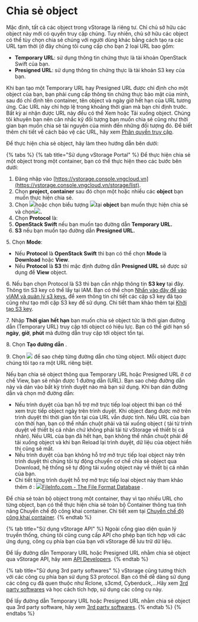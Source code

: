 # Chia sẻ object

Mặc định, tất cả các object trong vStorage là riêng tư. Chỉ chủ sở hữu các object này mới có quyền truy cập chúng. Tuy nhiên, chủ sở hữu các object có thể tùy chọn chia sẻ chúng với người dùng khác bằng cách tạo ra các URL tạm thời (ở đây chúng tôi cung cấp cho bạn 2 loại URL bao gồm:

* **Temporary URL**: sử dụng thông tin chứng thực là tài khoản OpenStack Swift của bạn.&#x20;
* **Presigned URL**: sử dụng thông tin chứng thực là tài khoản S3 key của bạn.

Khi bạn tạo một Temporary URL hay Presigned URL được chỉ định cho một object của bạn, bạn phải cung cấp thông tin chứng thực bảo mật của mình, sau đó chỉ định tên container, tên object và ngày giờ hết hạn của URL tương ứng. Các URL này chỉ hợp lệ trong khoảng thời gian mà bạn chỉ định trước. Bất kỳ ai nhận được URL này đều có thể Xem hoặc Tải xuống object. Chúng tôi khuyên bạn nên cân nhắc kỹ đối tượng bạn muốn chia sẻ cũng như thời gian bạn muốn chia sẻ tài nguyên của mình đến những đối tượng đó. Để biết thêm chi tiết về cách bảo vệ các URL, hãy xem [Phân quyền truy cập](https://docs.vngcloud.vn/pages/viewpage.action?pageId=49648486).

Để thực hiện chia sẻ object, hãy làm theo hướng dẫn bên dưới:

{% tabs %}
{% tab title="Sử dụng vStorage Portal" %}
Để thực hiện chia sẻ một object trong một container, bạn có thể thực hiện theo các bước bên dưới:

1. Đăng nhập vào [https://vstorage.console.vngcloud.vn](https://vstorage.console.vngcloud.vn/storage/list).
2. Chọn **project, container** sau đó chọn một hoặc nhiều các **object** bạn muốn thực hiện chia sẻ.
3. Chọn ![](https://docs.vngcloud.vn/download/thumbnails/49648532/image2023-3-6\_10-50-12.png?version=1\&modificationDate=1678074613000\&api=v2)hoặc chọn biểu tượng ![](https://docs.vngcloud.vn/download/thumbnails/49648532/image2023-2-6\_10-20-54.png?version=1\&modificationDate=1678074600000\&api=v2)tại **object** bạn muốn thực hiện chia sẻ và chọn![](https://docs.vngcloud.vn/download/thumbnails/49648532/image2023-3-6\_10-50-38.png?version=1\&modificationDate=1678074639000\&api=v2)**.**
4. Chọn **Protocol** là:
5. **OpenStack Swift** nếu bạn muốn tạo đường dẫn **Temporary URL.**
6. **S3** nếu bạn muốn tạo đường dẫn **Presigned URL.**

&#x20;      5\. Chọn **Mode**:&#x20;

* Nếu **Protocol** là **OpenStack Swift** thì bạn có thể chọn **Mode** là **Download** hoặc **View**.
* Nếu **Protocol** là **S3** thì mặc định đường dẫn **Presigned URL** sẽ được sử dụng để **View** object.

6\. Nếu bạn chọn Protocol là S3 thì bạn cần nhập thông tin **S3 key** tại đây. Thông tin S3 key có thể lấy tại IAM. Bạn có thể chọn [Nhấn vào đây để vào vIAM và quản lý s3 keys.](https://hcm-3.console.vngcloud.vn/iam/vstorage-credentials/s3) để xem thông tin chi tiết các cặp s3 key đã tạo cũng như tạo mới cặp S3 key để sử dụng. Chi tiết tham khảo thêm tại [Khởi tạo S3 key](https://docs.vngcloud.vn/pages/viewpage.action?pageId=59804857).

7\. Nhập **Thời gian hết hạn** bạn muốn chia sẻ object tức là thời gian đường dẫn (Temporary URL) truy cập tới object có hiệu lực. Bạn có thể giới hạn số **ngày**, **giờ**, **phút** mà đường dẫn truy cập tới object tồn tại.&#x20;

8\. Chọn **Tạo đường dẫn** .

9\. Chọn ![](https://docs.vngcloud.vn/download/thumbnails/49648532/image2023-3-6\_10-51-24.png?version=1\&modificationDate=1678074685000\&api=v2) để sao chép từng đường dẫn cho từng object. Mỗi object được chúng tôi tạo ra một URL riêng biệt.

Nếu bạn chia sẻ object thông qua Temporary URL hoặc Presigned URL ở cơ chế View, bạn sẽ nhận được 1 đường dẫn (URL). Bạn sao chép đường dẫn này và dán vào bất kỳ trình duyệt nào mà bạn sử dụng. Khi bạn dán đường dẫn và chọn mở đường dẫn:

* Nếu trình duyệt của bạn hỗ trợ mở trực tiếp loại object thì bạn có thể xem trực tiếp object ngày trên trình duyệt. Khi object đang được mở trên trình duyệt thì thời gian tồn tại của URL vẫn được tính. Nếu URL của bạn còn thời hạn, bạn có thể nhấn chuột phải và tải xuống object ( tải từ trình duyệt về thiết bị cá nhân chứ không phải tải từ vStorage về thiết bị cá nhân). Nếu URL của bạn đã hết hạn, bạn không thể nhấn chuột phải để tải xuống object và khi bạn Reload lại trình duyệt, dữ liệu của object hiển thị cũng sẽ mất.
* Nếu trình duyệt của bạn không hỗ trợ mở trực tiếp loại object này trên trình duyệt thì chúng tôi tự động chuyển cơ chế chia sẻ object qua Download, hệ thống sẽ tự động tải xuống object này về thiết bị cá nhân của bạn.
* Chi tiết từng trình duyệt hỗ trợ mở trực tiếp loại object này tham khảo thêm ở : [![](https://fileinfo.com/svg/favicon.svg)FileInfo.com - The File Format Database](https://fileinfo.com/) .

Để chia sẻ toàn bộ object trong một container, thay vì tạo nhiều URL cho từng object, bạn có thể thực hiện chia sẻ toàn bộ Container thông tua tính năng Chuyển chế độ công khai container. Chi tiết xem tại [Chuyển chế độ công khai container](https://docs.vngcloud.vn/pages/viewpage.action?pageId=49648685).
{% endtab %}

{% tab title="Sử dụng vStorage API" %}
Ngoài cổng giao diện quản lý truyền thống, chúng tôi cũng cung cấp API cho phép bạn tích hợp với các ứng dụng, công cụ phía bạn của bạn với vStorage để lưu trữ dữ liệu.

Để lấy đường dẫn Temporary URL hoặc Presigned URL nhằm chia sẻ object qua vStorage API, hãy xem [API Developers](https://docs.vngcloud.vn/display/VV/API+Developers).
{% endtab %}

{% tab title="Sử dụng 3rd party softwares" %}
vStorage cũng tương thích với các công cụ phía bạn sử dụng S3 protocol. Bạn có thể dễ dàng sử dụng các công cụ đã quen thuộc như Rclone, s3cmd, Cyberduck,...Hãy xem [3rd party softwares](https://docs.vngcloud.vn/display/VV/3rd+party+softwares) và học cách tích hợp, sử dụng các công cụ này.&#x20;

Để lấy đường dẫn Temporary URL hoặc Presigned URL nhằm chia sẻ object qua 3rd party software, hãy xem [3rd party softwares](https://docs.vngcloud.vn/display/VV/3rd+party+softwares).
{% endtab %}
{% endtabs %}
